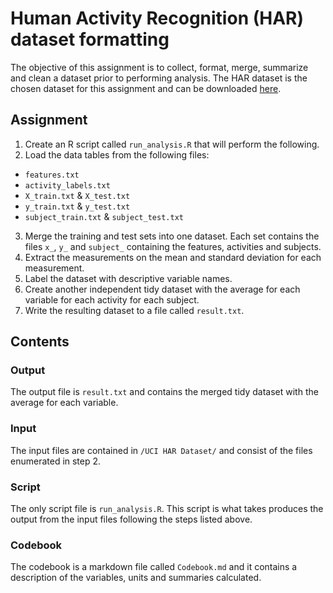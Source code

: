 # Human Activity Recognition (HAR) dataset formatting

The objective of this assignment is to collect, format, merge, summarize and clean a dataset prior to performing analysis.
The HAR dataset is the chosen dataset for this assignment and can be downloaded [here](http://archive.ics.uci.edu/ml/datasets/Human+Activity+Recognition+Using+Smartphones).

## Assignment

1. Create an R script called `run_analysis.R` that will perform the following.
2. Load the data tables from the following files:
- `features.txt`
- `activity_labels.txt`
- `X_train.txt` & `X_test.txt`
- `y_train.txt` & `y_test.txt`
- `subject_train.txt` & `subject_test.txt`
3. Merge the training and test sets into one dataset. Each set contains the files `x_`, `y_` and `subject_`
containing the features, activities and subjects.
4. Extract the measurements on the mean and standard deviation for each measurement.
5. Label the dataset with descriptive variable names.
6. Create another independent tidy dataset with the average for each variable for each activity for each subject.
7. Write the resulting dataset to a file called `result.txt`.

## Contents

### Output

The output file is `result.txt` and contains the merged tidy dataset with the average for each variable.

### Input

The input files are contained in `/UCI HAR Dataset/` and consist of the files enumerated in step 2.

### Script

The only script file is `run_analysis.R`. This script is what takes produces the output from the input files 
following the steps listed above.

### Codebook

The codebook is a markdown file called `Codebook.md` and it contains a description of the variables, units and summaries
calculated.
